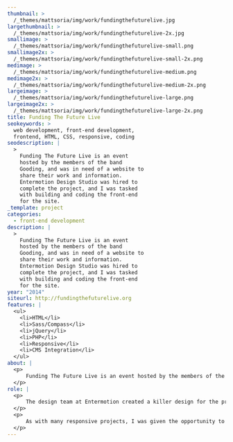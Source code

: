 ```yaml
---
thumbnail: >
  /_themes/mattsoria/img/work/fundingthefuturelive.jpg
largethumbnail: >
  /_themes/mattsoria/img/work/fundingthefuturelive-2x.jpg
smallimage: >
  /_themes/mattsoria/img/work/fundingthefuturelive-small.png
smallimage2x: >
  /_themes/mattsoria/img/work/fundingthefuturelive-small-2x.png
medimage: >
  /_themes/mattsoria/img/work/fundingthefuturelive-medium.png
medimage2x: >
  /_themes/mattsoria/img/work/fundingthefuturelive-medium-2x.png
largeimage: >
  /_themes/mattsoria/img/work/fundingthefuturelive-large.png
largeimage2x: >
  /_themes/mattsoria/img/work/fundingthefuturelive-large-2x.png
title: Funding The Future Live
seokeywords: >
  web development, front-end development,
  frontend, HTML, CSS, responsive, coding
seodescription: |
  >
    Funding The Future Live is an event
    hosted by the members of the band
    Gooding, and was in need of a website to
    share their work and information.
    Entermotion Design Studio was hired to
    complete the project, and I was tasked
    with building and coding the front-end
    for the site.
_template: project
categories:
  - front-end development
description: |
  >
    Funding The Future Live is an event
    hosted by the members of the band
    Gooding, and was in need of a website to
    share their work and information.
    Entermotion Design Studio was hired to
    complete the project, and I was tasked
    with building and coding the front-end
    for the site.
year: "2014"
siteurl: http://fundingthefuturelive.org
features: |
  <ul>
  	<li>HTML</li>
  	<li>Sass/Compass</li>
  	<li>jQuery</li>
  	<li>PHP</li>
  	<li>Responsive</li>
  	<li>CMS Integration</li>
  </ul>
about: |
  <p>
  	  Funding The Future Live is an event hosted by the members of the band <a href="http://Using the power of a live rock performance and our own personal story, “Funding The Future” inspires young people with lessons of finance and discipline to help them see their own dreams as possibilities." target="_blank"><em>Gooding</em></a> that uses the power of a live rock performance and their own personal storyto inspire young people with lessons of finance and discipline to help them see their own dreams as possibilities. They were in need of a website to share information about the event and to illustrate the impact it can have on its young audience through video, images, and written testimonials. They came to <a href="http://entermotion.com" target="_blank">Entermotion</a> to design and build a responsive website that would look and work great while showcasing the work they've done.
  </p>
role: |
  <p>
  	  The design team at Entermotion created a killer design for the project that really fit the look and feel of the band and the event. I was given the design mockups and tasked with coding the front-end for the project. I built the site on top of a custom content management system that was provided by the back-end team at Entermotion, and using Sass and Compass, created a front-end structure that is intuitive an easy to maintain.
  </p>
  <p>
  	  As with many responsive projects, I was given the opportunity to take a bit of creative interpretation when it came to adjusting the layout based on the size it is being viewed at. The layout throughout the site is pretty simple, but I created a very small and useful set of grid classes in order to easily handle the adjustments. The result is a site that looks and works great, is easy to maintain thanks to the CMS, and was a pleasure to work on!
  </p>
---
```

